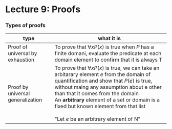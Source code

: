 # Lecture 9: Proofs

### Types of proofs
|type|what it is|
|---|---|
|Proof of universal by exhaustion|To prove that $\forall xP(x)$ is true when $P$ has a finite domani, evaluate the predicate at each domain element to confirm that it is always T|
|Proof by universal generalization|To prove that $\forall xP(x)$ is true, we can take an arbitarary element $e$ from the domain of quantification and show that $P(e)$ is true, without maing any assumption about e other than that it comes from the domain<br/>An **arbitrary** element of a set or domain is a fixed but known element from that list<br/><br/>"Let $e$ be an arbitrary element of N"|
